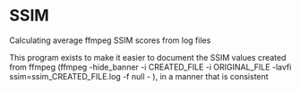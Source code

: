 ﻿# SSIM
Calculating average ffmpeg SSIM scores from log files

This program exists to make it easier to document the SSIM values created from ffmpeg (ffmpeg -hide_banner -i CREATED_FILE -i ORIGINAL_FILE -lavfi ssim=ssim_CREATED_FILE.log -f null - ), in a manner that is consistent


